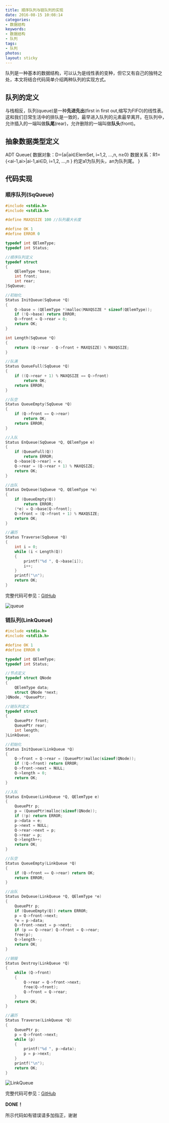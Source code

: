 ```yaml
---
title: 顺序队列与链队列的实现
date: 2016-08-15 10:08:14
categories:
- 数据结构
keywords:
- 数据结构
- 队列
tags:
- 队列
photos:
layout: sticky
---
```


队列是一种基本的数据结构，可以认为是线性表的变种，但它又有自己的独特之处，本文将结合代码简单介绍两种队列的实现方式。

<!--more-->

## 队列的定义

与栈相反，队列(queue)是一种**先进先出**(first in first out,缩写为FIFO)的线性表。这和我们日常生活中的排队是一致的，最早进入队列的元素最早离开。在队列中，允许插入的一端叫做**队尾**(rear)，允许删除的一端叫做**队头**(front)。

## 抽象数据类型定义

ADT Queue{
	数据对象：D={ai|ai∈ElemSet, i=1,2, …,n, n≥0}
	数据关系：R1={&lt;ai-1,ai&gt;|ai-1,ai∈D, i=1,2, …,n }
	约定a1为队列头，an为队列尾。
}

## 代码实现

### 顺序队列(SqQueue)

```c
#include <stdio.h>
#include <stdlib.h>

#define MAXQSIZE 100 //队列最大长度

#define OK 1
#define ERROR 0

typedef int QElemType;
typedef int Status;

//顺序队列定义
typedef struct
{
	QElemType *base;
	int front;
	int rear;
}SqQueue;

//初始化
Status InitQueue(SqQueue *Q)
{
	Q->base = (QElemType *)malloc(MAXQSIZE * sizeof(QElemType));
	if (!Q->base) return ERROR;
	Q->front = Q->rear = 0;
	return OK;
}

int Length(SqQueue *Q)
{
	return (Q->rear - Q->front + MAXQSIZE) % MAXQSIZE;
}

//队满
Status QueueFull(SqQueue *Q)
{
	if ((Q->rear + 1) % MAXQSIZE == Q->front)
		return OK;
	return ERROR;
}

//队空
Status QueueEmpty(SqQueue *Q)
{
	if (Q->front == Q->rear)
		return OK;
	return ERROR;
}

//入队
Status EnQueue(SqQueue *Q, QElemType e)
{
	if (QueueFull(Q))
		return ERROR;
	Q->base[Q->rear] = e;
	Q->rear = (Q->rear + 1) % MAXQSIZE;
	return OK;
}

//出队
Status DeQueue(SqQueue *Q, QElemType *e)
{
	if (QueueEmpty(Q))
		return ERROR;
	(*e) = Q->base[Q->front];
	Q->front = (Q->front + 1) % MAXQSIZE;
	return OK;
}

//遍历
Status Traverse(SqQueue *Q)
{
	int i = 0;
	while (i < Length(Q))
	{
		printf("%d ", Q->base[i]);
		i++;
	}
	printf("\n");
	return OK;
}
```

完整代码可参见：[GitHub](https://github.com/Laueray/Data-Structure/blob/master/3.Queue/SqQueue.c)

![queue](http://floretten-1252347631.costj.myqcloud.com/Queue/SqQueue.jpg)


### 链队列(LinkQueue)

```c
#include <stdio.h>
#include <stdlib.h>

#define OK 1
#define ERROR 0

typedef int QElemType;
typedef int Status;

//节点定义
typedef struct QNode
{
	QElemType data;
	struct QNode *next;
}QNode, *QueuePtr;

//链队列定义
typedef struct
{
	QueuePtr front;
	QueuePtr rear;
	int length;
}LinkQueue;

//初始化
Status InitQueue(LinkQueue *Q)
{
	Q->front = Q->rear = (QueuePtr)malloc(sizeof(QNode));
	if (!Q->front) return ERROR;
	Q->front->next = NULL;
	Q->length = 0;
	return OK;
}

//入队
Status EnQueue(LinkQueue *Q, QElemType e)
{
	QueuePtr p;
	p = (QueuePtr)malloc(sizeof(QNode));
	if (!p) return ERROR;
	p->data = e;
	p->next = NULL;
	Q->rear->next = p;
	Q->rear = p;
	Q->length++;
	return OK;
}

//队空
Status QueueEmpty(LinkQueue *Q)
{
	if (Q->front == Q->rear) return OK;
	return ERROR;
}

//出队
Status DeQueue(LinkQueue *Q, QElemType *e)
{
	QueuePtr p;
	if (QueueEmpty(Q)) return ERROR;
	p = Q->front->next;
	*e = p->data;
	Q->front->next = p->next;
	if (p == Q->rear) Q->front = Q->rear;
	free(p);
	Q->length--;
	return OK;
}

//销毁
Status Destroy(LinkQueue *Q)
{
	while (Q->front)
	{
		Q->rear = Q->front->next;
		free(Q->front);
		Q->front = Q->rear;
	}
	return OK;
}

//遍历
Status Traverse(LinkQueue *Q)
{
	QueuePtr p;
	p = Q->front->next;
	while (p)
	{
		printf("%d ", p->data);
		p = p->next;
	}
	printf("\n");
	return OK;
}
```

![LinkQueue](http://floretten-1252347631.costj.myqcloud.com/Queue/LinkQueue.png)

完整代码可参见：[GitHub](https://github.com/Laueray/Data-Structure/blob/master/3.Queue/LinkQueue.c)

 **DONE！**

所示代码如有错误请多加指正，谢谢
